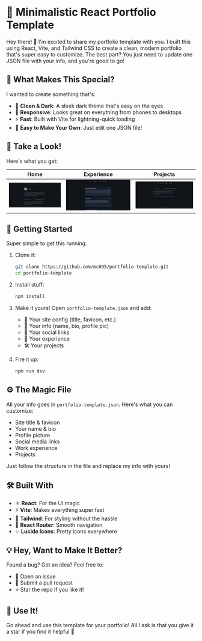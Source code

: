 # 🌟 Minimalistic React Portfolio Template

Hey there! 👋 I'm excited to share my portfolio template with you. I built this using React, Vite, and Tailwind CSS to create a clean, modern portfolio that's super easy to customize. The best part? You just need to update one JSON file with your info, and you're good to go!

## 🎯 What Makes This Special?

I wanted to create something that's:
- 🌙 **Clean & Dark**: A sleek dark theme that's easy on the eyes
- 📱 **Responsive**: Looks great on everything from phones to desktops
- ⚡ **Fast**: Built with Vite for lightning-quick loading
- 🎨 **Easy to Make Your Own**: Just edit one JSON file!

## 👀 Take a Look!

Here's what you get:

| Home | Experience | Projects |
|------|------------|----------|
| ![Home Page](./public/screenshots/home.png) | ![Experience Page](./public/screenshots/exp.png) | ![Projects Page](./public/screenshots/projects.png) |

## 🚀 Getting Started

Super simple to get this running:

1. Clone it:
   ```bash
   git clone https://github.com/mc095/portfolio-template.git
   cd portfolio-template
   ```

2. Install stuff:
   ```bash
   npm install
   ```

3. Make it yours! Open `portfolio-template.json` and add:
   - 🎨 Your site config (title, favicon, etc.)
   - 👤 Your info (name, bio, profile pic)
   - 🔗 Your social links
   - 💼 Your experience
   - 🛠️ Your projects

4. Fire it up:
   ```bash
   npm run dev
   ```

## ⚙️ The Magic File

All your info goes in `portfolio-template.json`. Here's what you can customize:
- Site title & favicon
- Your name & bio
- Profile picture
- Social media links
- Work experience
- Projects

Just follow the structure in the file and replace my info with yours!

## 🛠️ Built With

- ⚛️ **React**: For the UI magic
- ⚡ **Vite**: Makes everything super fast
- 🎨 **Tailwind**: For styling without the hassle
- 🔄 **React Router**: Smooth navigation
- ✨ **Lucide Icons**: Pretty icons everywhere

## 💡 Hey, Want to Make It Better?

Found a bug? Got an idea? Feel free to:
- 🐛 Open an issue
- 🔨 Submit a pull request
- ⭐ Star the repo if you like it!

## 🤝 Use It!

Go ahead and use this template for your portfolio! All I ask is that you give it a star if you find it helpful 🌟


